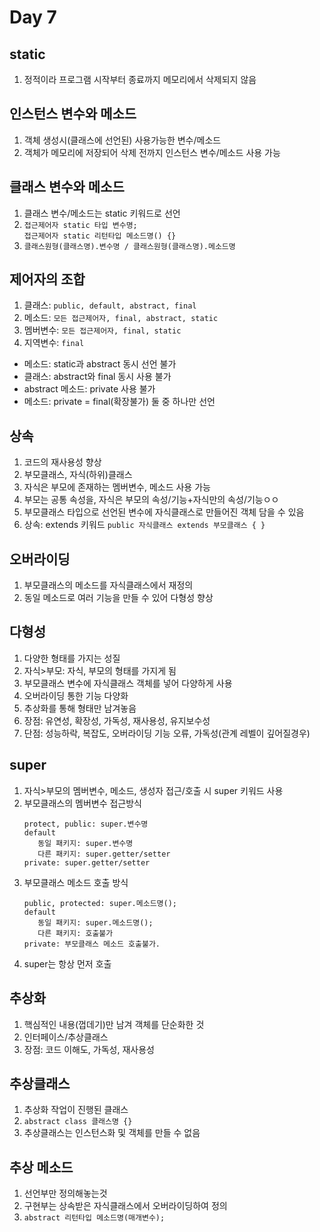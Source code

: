 # Day 7
## static
1. 정적이라 프로그램 시작부터 종료까지 메모리에서 삭제되지 않음

## 인스턴스 변수와 메소드
1. 객체 생성시(클래스에 선언된) 사용가능한 변수/메소드
2. 객체가 메모리에 저장되어 삭제 전까지 인스턴스 변수/메소드 사용 가능

## 클래스 변수와 메소드
1. 클래스 변수/메소드는 static 키워드로 선언
2. `접근제어자 static 타입 변수명;` </br>
   `접근제어자 static 리턴타입 메소드명() {}` </br>
3. `클래스원형(클래스명).변수명 / 클래스원형(클래스명).메소드명` </br>

## 제어자의 조합
1. 클래스: `public, default, abstract, final` </br>
2. 메소드: `모든 접근제어자, final, abstract, static` </br>
3. 멤버변수: `모든 접근제어자, final, static` </br>
4. 지역변수: `final` </br>
- 메소드: static과 abstract 동시 선언 불가
- 클래스: abstract와 final 동시 사용 불가
- abstract 메소드: private 사용 불가
- 메소드: private = final(확장불가) 둘 중 하나만 선언

## 상속
1. 코드의 재사용성 향상
2. 부모클래스, 자식(하위)클래스
3. 자식은 부모에 존재하는 멤버변수, 메소드 사용 가능
4. 부모는 공통 속성을, 자식은 부모의 속성/기능+자식만의 속성/기능ㅇㅇ
5. 부모클래스 타입으로 선언된 변수에 자식클래스로 만들어진 객체 담을 수 있음
6. 상속: extends 키워드 `public 자식클래스 extends 부모클래스 { }` </br>

## 오버라이딩
1. 부모클래스의 메소드를 자식클래스에서 재정의
2. 동일 메소드로 여러 기능을 만들 수 있어 다형성 향상

## 다형성
1. 다양한 형태를 가지는 성질
2. 자식>부모: 자식, 부모의 형태를 가지게 됨
3. 부모클래스 변수에 자식클래스 객체를 넣어 다양하게 사용
4. 오버라이딩 통한 기능 다양화
5. 추상화를 통해 형태만 남겨놓음
6. 장점: 유연성, 확장성, 가독성, 재사용성, 유지보수성
7. 단점: 성능하락, 복잡도, 오버라이딩 기능 오류, 가독성(관계 레벨이 깊어질경우)

## super
1. 자식>부모의 멤버변수, 메소드, 생성자 접근/호출 시 super 키워드 사용
2. 부모클래스의 멤버변수 접근방식
   ```
   protect, public: super.변수명
   default
      동일 패키지: super.변수명
      다른 패키지: super.getter/setter
   private: super.getter/setter
   ```
3. 부모클래스 메소드 호출 방식
   ```
   public, protected: super.메소드명();
   default
      동일 패키지: super.메소드명();
      다른 패키지: 호출불가
   private: 부모클래스 메소드 호출불가.
   ```
4. super는 항상 먼저 호출
   
## 추상화
1. 핵심적인 내용(껍데기)만 남겨 객체를 단순화한 것
2. 인터페이스/추상클래스
3. 장점: 코드 이해도, 가독성, 재사용성

## 추상클래스
1. 추상화 작업이 진행된 클래스
2. `abstract class 클래스명 {} ` </br>
3. 추상클래스는 인스턴스화 및 객체를 만들 수 없음

## 추상 메소드
1. 선언부만 정의해놓는것
2. 구현부는 상속받은 자식클래스에서 오버라이딩하여 정의
3. `abstract 리턴타입 메소드명(매개변수);` </br>


